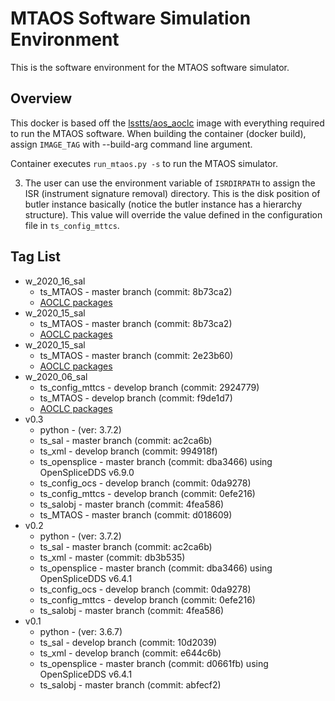 # MTAOS Software Simulation Environment

This is the software environment for the MTAOS software simulator.

## Overview

This docker is based off the [lsstts/aos_aoclc](https://hub.docker.com/repository/docker/lsstts/aos_aoclc) image with everything required to run the MTAOS software. When building the container (docker build), assign `IMAGE_TAG` with --build-arg command line argument.

Container executes `run_mtaos.py -s` to run the MTAOS simulator.

3. The user can use the environment variable of `ISRDIRPATH` to assign the ISR (instrument signature removal) directory. This is the disk position of butler instance basically (notice the butler instance has a hierarchy structure). This value will override the value defined in the configuration file in `ts_config_mttcs`.

## Tag List

- w_2020_16_sal
  - ts_MTAOS - master branch (commit: 8b73ca2)
  - [AOCLC packages](https://hub.docker.com/repository/docker/lsstts/aos_aoclc)
- w_2020_15_sal
  - ts_MTAOS - master branch (commit: 8b73ca2)
  - [AOCLC packages](https://hub.docker.com/repository/docker/lsstts/aos_aoclc)
- w_2020_15_sal
  - ts_MTAOS - master branch (commit: 2e23b60)
  - [AOCLC packages](https://hub.docker.com/repository/docker/lsstts/aos_aoclc)
- w_2020_06_sal
  - ts_config_mttcs - develop branch (commit: 2924779)
  - ts_MTAOS - develop branch (commit: f9de1d7)
  - [AOCLC packages](https://hub.docker.com/repository/docker/lsstts/aos_aoclc)
- v0.3
  - python - (ver: 3.7.2)
  - ts_sal - master branch (commit: ac2ca6b)
  - ts_xml - develop branch (commit: 994918f)
  - ts_opensplice - master branch (commit: dba3466) using OpenSpliceDDS v6.9.0
  - ts_config_ocs - develop branch (commit: 0da9278)
  - ts_config_mttcs - develop branch (commit: 0efe216)
  - ts_salobj - master branch (commit: 4fea586)
  - ts_MTAOS - master branch (commit: d018609)
- v0.2
  - python - (ver: 3.7.2)
  - ts_sal - master branch (commit: ac2ca6b)
  - ts_xml - master (commit: db3b535)
  - ts_opensplice - master branch (commit: dba3466) using OpenSpliceDDS v6.4.1
  - ts_config_ocs - develop branch (commit: 0da9278)
  - ts_config_mttcs - develop branch (commit: 0efe216)
  - ts_salobj - master branch (commit: 4fea586)
- v0.1
  - python - (ver: 3.6.7)
  - ts_sal - develop branch (commit: 10d2039)
  - ts_xml - develop branch (commit: e644c6b)
  - ts_opensplice - master branch (commit: d0661fb) using OpenSpliceDDS v6.4.1
  - ts_salobj - master branch (commit: abfecf2)
